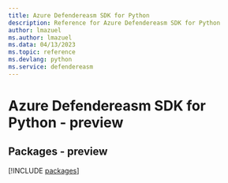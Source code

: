 ```yaml
---
title: Azure Defendereasm SDK for Python
description: Reference for Azure Defendereasm SDK for Python
author: lmazuel
ms.author: lmazuel
ms.data: 04/13/2023
ms.topic: reference
ms.devlang: python
ms.service: defendereasm
---
```

# Azure Defendereasm SDK for Python - preview
## Packages - preview
[!INCLUDE [packages](defendereasm-index.md)]